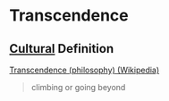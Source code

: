# Transcendence

## [Cultural](./culture.md) Definition

<a href="https://en.wikipedia.org/wiki/Transcendence_(philosophy)" target="_blank">Transcendence (philosophy) (Wikipedia)</a>

> climbing or going beyond
